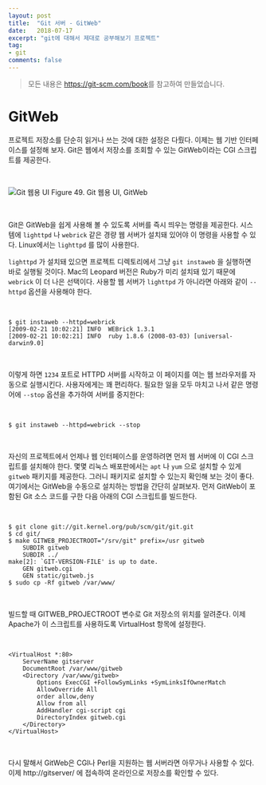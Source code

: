 ```yaml
---
layout: post
title:  "Git 서버 - GitWeb"
date:   2018-07-17
excerpt: "git에 대해서 제대로 공부해보기 프로젝트"
tag:
- git
comments: false
---
```


> 모든 내용은 <https://git-scm.com/book>를 참고하여 만들었습니다.

# **GitWeb**

프로젝트 저장소를 단순히 읽거나 쓰는 것에 대한 설정은 다뤘다. 이제는 웹 기반 인터페이스를 설정해 보자. Git은 웹에서 저장소를 조회할 수 있는 GitWeb이라는 CGI 스크립트를 제공한다.

<br>

![Git 웹용 UI](https://git-scm.com/book/en/v2/images/git-instaweb.png)
Figure 49. Git 웹용 UI, GitWeb

<br>

Git은 GitWeb을 쉽게 사용해 볼 수 있도록 서버를 즉시 띄우는 명령을 제공한다. 시스템에 `lighttpd` 나 `webrick` 같은 경량 웹 서버가 설치돼 있어야 이 명령을 사용할 수 있다. Linux에서는 `lighttpd` 를 많이 사용한다.

`lighttpd` 가 설치돼 있으면 프로젝트 디렉토리에서 그냥 `git instaweb` 을 실행하면 바로 실행될 것이다. Mac의 Leopard 버전은 Ruby가 미리 설치돼 있기 때문에 `webrick` 이 더 나은 선택이다. 사용할 웹 서버가 `lighttpd` 가 아니라면 아래와 같이 `--httpd` 옵션을 사용해야 한다.

<br>

```
$ git instaweb --httpd=webrick
[2009-02-21 10:02:21] INFO  WEBrick 1.3.1
[2009-02-21 10:02:21] INFO  ruby 1.8.6 (2008-03-03) [universal-darwin9.0]
```

<br>

이렇게 하면 `1234` 포트로 HTTPD 서버를 시작하고 이 페이지를 여는 웹 브라우저를 자동으로 실행시킨다. 사용자에게는 꽤 편리하다. 필요한 일을 모두 마치고 나서 같은 명령어에 `--stop` 옵션을 추가하여 서버를 중지한다:

<br>

```
$ git instaweb --httpd=webrick --stop
```

<br>

자신의 프로젝트에서 언제나 웹 인터페이스를 운영하려면 먼저 웹 서버에 이 CGI 스크립트를 설치해야 한다. 몇몇 리눅스 배포판에서는 `apt` 나 `yum` 으로 설치할 수 있게 `gitweb` 패키지를 제공한다. 그러니 패키지로 설치할 수 있는지 확인해 보는 것이 좋다. 여기에서는 GitWeb을 수동으로 설치하는 방법을 간단히 살펴보자. 먼저 GitWeb이 포함된 Git 소스 코드를 구한 다음 아래의 CGI 스크립트를 빌드한다.

<br>

```
$ git clone git://git.kernel.org/pub/scm/git/git.git
$ cd git/
$ make GITWEB_PROJECTROOT="/srv/git" prefix=/usr gitweb
    SUBDIR gitweb
    SUBDIR ../
make[2]: `GIT-VERSION-FILE' is up to date.
    GEN gitweb.cgi
    GEN static/gitweb.js
$ sudo cp -Rf gitweb /var/www/
```

<br>

빌드할 때 GITWEB_PROJECTROOT 변수로 Git 저장소의 위치를 알려준다. 이제 Apache가 이 스크립트를 사용하도록 VirtualHost 항목에 설정한다.

<br>

```
<VirtualHost *:80>
    ServerName gitserver
    DocumentRoot /var/www/gitweb
    <Directory /var/www/gitweb>
        Options ExecCGI +FollowSymLinks +SymLinksIfOwnerMatch
        AllowOverride All
        order allow,deny
        Allow from all
        AddHandler cgi-script cgi
        DirectoryIndex gitweb.cgi
    </Directory>
</VirtualHost>
```

<br>

다시 말해서 GitWeb은 CGI나 Perl을 지원하는 웹 서버라면 아무거나 사용할 수 있다. 이제 http://gitserver/ 에 접속하여 온라인으로 저장소를 확인할 수 있다.